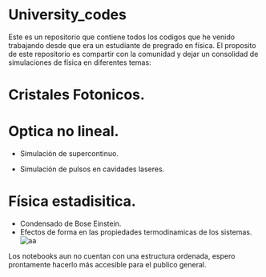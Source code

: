 # University_codes
Este es un repositorio que contiene todos los codigos que he venido trabajando desde que era un estudiante de pregrado en física. El proposito de este repositorio es compartir con la comunidad y dejar un consolidad de simulaciones de física en diferentes temas:

# Cristales Fotonicos.

# Optica no lineal.

- Simulación de supercontinuo.

- Simulación de pulsos en cavidades laseres.

# Física estadisitica.

- Condensado de Bose Einstein.
- Efectos de forma en las propiedades termodinamicas de los sistemas.
![aa](https://drive.google.com/file/d/15dGMMRns9-AhPJbEG-wjayNrAcnZeC8s/view?usp=sharing)

  

Los notebooks aun no cuentan con una estructura ordenada, espero prontamente hacerlo más accesible para el publico general.

